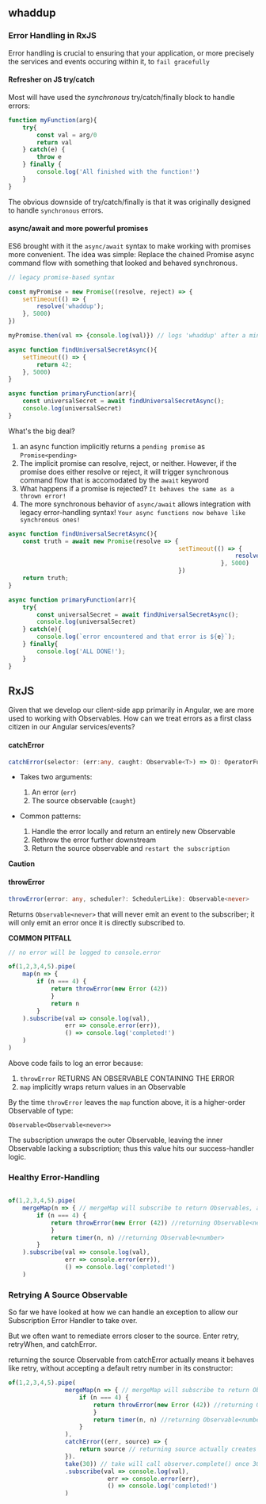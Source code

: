 ## whaddup ##

### Error Handling in RxJS ###

Error handling is crucial to ensuring that your application, or more precisely the services and events occuring within it, to `fail gracefully`

#### Refresher on JS try/catch ####

Most will have used the <i>synchronous</i> try/catch/finally block to handle errors:

```js
function myFunction(arg){
    try{
        const val = arg/0
        return val
    } catch(e) {
        throw e
    } finally {
        console.log('All finished with the function!')
    }
}
```

The obvious downside of try/catch/finally is that it was originally designed to handle `synchronous` errors.

#### async/await and more powerful promises ####

ES6 brought with it the `async/await` syntax to make working with promises more convenient.  The idea was simple:  Replace the chained Promise async command flow with something that looked and behaved synchronous.

```js
// legacy promise-based syntax

const myPromise = new Promise((resolve, reject) => {
    setTimeout(() => {
        resolve('whaddup');
    }, 5000)
})

myPromise.then(val => {console.log(val)}) // logs 'whaddup' after a minimum of 5 seconds
```
```js
async function findUniversalSecretAsync(){
    setTimeout(() => {
        return 42;
    }, 5000)
}

async function primaryFunction(arr){
    const universalSecret = await findUniversalSecretAsync();
    console.log(universalSecret)
}
```
What's the big deal?<br>
1.  an async function implicitly returns a `pending promise` as `Promise<pending>`
2.  The implicit promise can resolve, reject, or neither.  However, if the promise does either resolve or reject, it will trigger synchronous command flow that is accomodated by the `await` keyword
3.  What happens if a promise is rejected?  `It behaves the same as a thrown error!`
4.  The more synchronous behavior of `async/await` allows integration with legacy error-handling syntax!  `Your async functions now behave like synchronous ones!`

```js
async function findUniversalSecretAsync(){
    const truth = await new Promise(resolve => {
                                                setTimeout(() => {
                                                                resolve(42);
                                                            }, 5000)
                                                })
    return truth;
}

async function primaryFunction(arr){
    try{
        const universalSecret = await findUniversalSecretAsync();
        console.log(universalSecret)
    } catch(e){
        console.log(`error encountered and that error is ${e}`);
    } finally{
        console.log('ALL DONE!');
    }    
}
```


## RxJS ##

Given that we develop our client-side app primarily in Angular, we are more used to working with Observables.  How can we treat errors as a first class citizen in our Angular services/events? 

#### catchError ####
```ts
catchError(selector: (err:any, caught: Observable<T>) => O): OperatorFunction<T, T | ObservedValueOf<O>>
```
- Takes two arguments:
    1. An error (`err`)
    2. The source observable (`caught`)

- Common patterns:
    1. Handle the error locally and return an entirely new Observable
    2. Rethrow the error further downstream
    3. Return the source observable and `restart the subscription`

<b> Caution </b><br>


#### throwError ####

```ts
throwError(error: any, scheduler?: SchedulerLike): Observable<never>
```

Returns `Observable<never>` that will never emit an event to the subscriber; it will only emit an error once it is directly subscribed to.

<b>COMMON PITFALL</b>
```js
// no error will be logged to console.error

of(1,2,3,4,5).pipe(
    map(n => {
        if (n === 4) {
            return throwError(new Error (42))
            }
            return n
        }
    ).subscribe(val => console.log(val),
                err => console.error(err)),
                () => console.log('completed!')
    )
)
```
Above code fails to log an error because:<br>
1. `throwError` RETURNS AN OBSERVABLE CONTAINING THE ERROR
2. `map` implicitly wraps return values in an Observable

By the time `throwError` leaves the `map` function above, it is a higher-order Observable of type:<br>
<code> Observable<Observable\<never>></code>

The subscription unwraps the outer Observable, leaving the inner Observable lacking a subscription; thus this value hits our success-handler logic.

### Healthy Error-Handling ### 

```js

of(1,2,3,4,5).pipe(
    mergeMap(n => { // mergeMap will subscribe to return Observables, and merge nexted values back to the main stream
        if (n === 4) {
            return throwError(new Error (42)) //returning Observable<never>
            }
            return timer(n, n) //returning Observable<number>
        }
    ).subscribe(val => console.log(val),
                err => console.error(err)),
                () => console.log('completed!')
    )

```

### Retrying A Source Observable ###

So far we have looked at how we can handle an exception to allow our Subscription Error Handler to take over.

But we often want to remediate errors closer to the source.  Enter retry, retryWhen, and catchError.

returning the source Observable from catchError actually means it behaves like retry, without accepting a default retry number in its constructor:

```js
of(1,2,3,4,5).pipe(
                mergeMap(n => { // mergeMap will subscribe to return Observables, and merge nexted values back to the           main stream
                    if (n === 4) {
                        return throwError(new Error (42)) //returning Observable<never>
                        }
                        return timer(n, n) //returning Observable<number>
                    }
                ),
                catchError((err, source) => {
                    return source // returning source actually creates a new subscription to the source observable
                }).
                take(30)) // take will call observer.complete() once 30 values have passed through
                .subscribe(val => console.log(val),
                            err => console.error(err),
                            () => console.log('completed!')
                )
```






